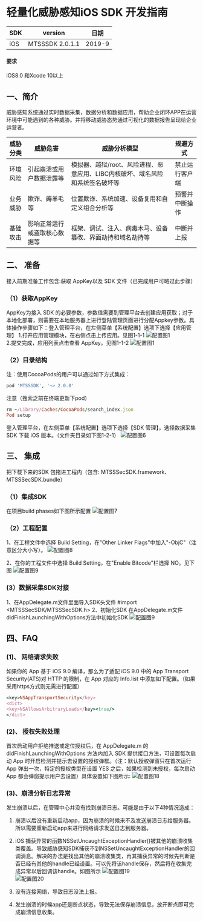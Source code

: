 # 轻量化威胁感知iOS SDK 开发指南

SDK     | version | 日期
------- | ---------|---------
iOS     | MTSSSDK 2.0.1.1 | 2019-9

#### 要求
iOS8.0 和Xcode 10以上
## 一、简介
威胁感知系统通过实时数据采集，数据分析和数据应用，帮助企业闭环APP在运营环境中可能遇到的各种威胁。并将移动威胁态势通过可视化的数据报告呈现给企业运营者。

威胁分类 | 威胁危害| 威胁分析模型 | 规避方式
------- | --------|---------|--------
环境风险| 引起崩溃或用户数据泄露等 | 模拟器、越狱/root、风险进程、恶意应用、LIBC内核破坏、域名风险和系统签名破坏等 | 禁止运行客户端
业务威胁  | 欺诈、薅羊毛等 | 位置欺诈、系统加速、设备复用和自定义组合分析等 | 预警并中断操作
基础攻击 | 影响正常运行或盗取核心数据等 |框架、调试、注入、病毒木马、设备篡改、界面劫持和域名劫持等 | 中断并上报

## 二、 准备
接入前期准备工作包含:获取 AppKey以及 SDK 文件（已完成用户可略过此步骤）
### （1）获取AppKey
AppKey为接入 SDK 的必要参数，参数值需要到管理平台去创建应用获取；对于本地化部署，则需要在本地服务器上进行登陆管理页面进行分配Appkey参数。具体操作步骤如下：登入管理平台，在左侧菜单【系统配置】选项下选择【应用管理】
1.打开应用管理模块，在右侧点击上传应用。见图1-1-1
    ![配置图1](Resources/111.png) <br>
2.提交完成，应用列表点击查看 AppKey。见图1-1-2 
     ![配置图1](Resources/112.png) <br>


### （2）目录结构
注：使用CocoaPods的用户可以通过如下方式集成：
```ruby
pod 'MTSSSDK', '~> 2.0.0'
```

 注意（搜索之前在终端更新下pod）
```ruby
rm ~/Library/Caches/CocoaPods/search_index.json
Pod setup
```
登入管理平台，在左侧菜单【系统配置】选项下选择【SDK 管理】，选择数据采集 SDK 下载 iOS 版本。（文件夹目录如下图1-2-1）
  ![配置图6](Resources/121.png)  <br>
  

## 三、 集成
 把下载下来的SDK 包拖进工程内（包含: MTSSSecSDK.framework、MTSSSecSDK.bundle）

### （1）集成SDK
 在项目build phases如下图所示配置
 ![配置图7](Resources/211.png)  <br>
 

### （2）工程配置
 1、在工程文件中选择 Build Setting，在"Other Linker Flags"中加入"-ObjC"（注意区分大小写）。
 ![配置图8](Resources/221.png)  <br>


 2、在你的工程文件中选择 Build Setting，在"Enable Bitcode"栏选择 NO。见下图
 ![配置图9](Resources/222.png)  <br>

###  (3）数据采集SDK对接
1、在AppDelegate.m文件里面导入SDK头文件
    #import <MTSSSecSDK/MTSSSecSDK.h> 
2、初始化SDK
在AppDelegate.m文件didFinishLaunchingWithOptions方法中初始化SDK
 ![配置图9](Resources/231.png)  <br>

## 四、FAQ
### (1)、 网络请求失败
 如果你的 App 基于 iOS 9.0 编译，那么为了适配 iOS 9.0 中的 App Transport Security(ATS)对 HTTP 的限制，在 App 对应的 Info.list 中添加如下配置。（如果采用https方式则无需进行配置）
```ruby
<key>NSAppTransportSecurity</key>
<dict>
<key>NSAllowsArbitraryLoads</key><true/>
</dict>
```

### (2)、 授权失败处理

  首次启动用户拒绝推送或定位授权后，在 AppDelegate.m 的 didFinishLaunchingWithOptions 方法内加入 SDK 提供接口方法，可设置每次启动 App 时开启检测并提示去设置的授权弹框。（注：默认授权弹窗只在首次运行 App 弹出一次，特定的授权类型在设置 YES 之后，如果检测到未授权，每次启动 App 都会弹窗提示用户去设置）具体设置如下图所示:
 ![配置图18](Resources/321.png)  <br>
 
 
### (3)、崩溃分析日志异常
 发生崩溃以后，在管理中心并没有找到崩溃日志。可能是由于以下4种情况造成：
1.  崩溃以后没有重新启动app，因为崩溃的时候来不及发送崩溃日志给服务器。所以需要重新启动app来进行网络请求发送日志到服务器。
2.  iOS 捕获异常的函数NSSetUncaughtExceptionHandler()被其他的崩溃收集类覆盖。导致威胁感知SDK捕获不到NSSetUncaughtExceptionHandler的回调消息。解决的办法是找出其他的崩溃收集类，再其捕获异常的时候先判断是否已经有其他的handle已经设置。可以先将该handle保存，然后将在收集完成异常以后回调该handle。如图所示
  ![配置图19](Resources/332.png)    <br>
  ![配置图20](Resources/333.png)   <br>
  
3. 没有连接网络，导致日志没法上报。
4. 发生崩溃的时候app还是断点状态，导致无法保存崩溃信息，放开断点即可完成崩溃信息收集。
